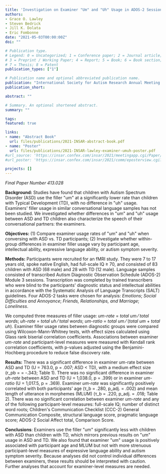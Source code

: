 ```yaml
---
title: 'Investigation on Examiner "Um" and "Uh" Usage in ADOS-2 Sessions'
authors:
- Grace O. Lawley
- Steven Bedrick
- Jill K. Dolata
- Eric Fombonne
date: "2021-05-03T00:00:00Z"
doi: ""

# Publication type.
# Legend: 0 = Uncategorized; 1 = Conference paper; 2 = Journal article;
# 3 = Preprint / Working Paper; 4 = Report; 5 = Book; 6 = Book section;
# 7 = Thesis; 8 = Patent
publication_types: ["1"]

# Publication name and optional abbreviated publication name.
publication: "International Society for Autism Research Annual Meeting (INSAR)"
publication_short:

abstract: ""

# Summary. An optional shortened abstract.
summary: ""

tags:
featured: true

links:
- name: "Abstract Book"
  url: files/publications/2021-INSAR-abstract-book.pdf
- name: "Poster"
  url: files/publications/2021-INSAR-lawley-examiner-umuh-poster.pdf
#url_source: 'https://insar.confex.com/insar/2021/meetingapp.cgi/Paper/38595'
#url_poster: 'https://insar.confex.com/insar/2021/comm/eposterview.cgi?eposterid=2189'

projects: []
---
```


<!--

Sample citation from https://www.autism-insar.org/page/MeetingArchives

Authors, Abstract Title, Final Paper Number xxx.xxx, Year, International Society for Autism Research Annual Meeting (INSAR), www.autism-insar.org.

**Lawley, G.**, Bedrick, S., Dolata, J. K., and Fombonne, E. J. (2021). Investigation on Examiner "Um" and "Uh” Usage in ADOS-2 Sessions. In International Society for Autism Research Annual Meeting.
-->

*Final Paper Number 413.028*

**Background:** Studies have found that children with Autism Spectrum Disorder (ASD) use the filler "um" at a significantly lower rate than children with Typical Development (TD), with no difference in "uh" usage. Examiners' filler usage in similar conversational language samples has not been studied. We investigated whether differences in "um" and "uh" usage between ASD and TD children also characterize the speech of their conversational partners: the examiners.

**Objectives:** (1) Compare examiner usage rates of "um" and "uh" when conversing with ASD vs. TD participants; (2) Investigate whether within-group differences in examiner filler usage vary by participant age, intellectual ability, expressive language ability, or autism symptom severity.


**Methods:** Participants were recruited for an fMRI study. They were 7 to 17 years old, spoke native English, had full-scale IQ ≥ 70, and consisted of 83 children with ASD (68 male) and 28 with TD (12 male). Language samples consisted of transcribed Autism Diagnostic Observation Schedule (ADOS-2) Module 3 sessions. Transcription was completed by trained transcribers who were blind to the participants' diagnostic status and intellectual abilities in accordance with the Systematic Analysis of Language Transcripts (SALT) guidelines. Four ADOS-2 tasks were chosen for analysis: *Emotions*; *Social Difficulties and Annoyance*; *Friends, Relationships, and Marriage*; *Loneliness*. 

We computed three measures of filler usage: *um-rate* = *total um* ⁄ *total words*; *uh-rate* = *total uh* ⁄ *total words*; *um-ratio* = *total um* ⁄ (*total um* + *total uh*). Examiner filler usage rates between diagnostic groups were compared using Wilcoxon-Mann-Whitney tests, with effect sizes calculated using Glass rank biserial correlation coefficients. Associations between examiner *um-rate* and participant-level measures were measured with Kendall rank correlation coefficients, with p-values adjusted using the Benjamini-Hochberg procedure to reduce false discovery rate.

**Results:** There was a significant difference in examiner um-rate between ASD and TD (U = 763.0, p = .007; ASD < TD), with a medium effect size (r_pb = = -.343; Table 1). There was no significant difference in examiner *uh-rate* between ASD and TD (U = 1,038.0, p = .399) or in examiner *um-ratio* (U = 1,017.5, p = .369).
Examiner *um-rate* was significantly positively correlated with both participants' age (τ_b = .280, p_adj. = .002) and mean length of utterance in morphemes (MLUM) (τ_b = .220, p_adj. = .018; Table 2). There was no significant correlation between examiner *um-rate* and any of the following participant-level measures: full-scale IQ; number of distinct word roots; Children's Communication Checklist (CCC-2) General Communication Composite, structural language score, pragmatic language score; ADOS-2 Social Affect total, Comparison Score.

**Conclusions**: Examiners use the filler "um" significantly less with children with ASD than children with TD, which mirrors previous results on "um" usage in ASD and TD. We also found that examiner "um" usage is positively associated with participant age and MLUM but not with more strenuous participant-level measures of expressive language ability and autism symptom severity. Because analyses did not control individual differences between examiners, these results should be interpreted with caution. Further analyses that account for examiner-level measures are needed.
